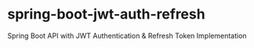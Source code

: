 # spring-boot-jwt-auth-refresh
Spring Boot API with JWT Authentication &amp; Refresh Token Implementation

